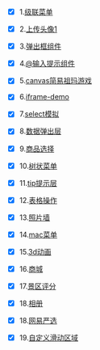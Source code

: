 - [x] 1.[级联菜单](http://like333.github.io/级联菜单选择器/index.html)
- [x] 2.[上传头像1](http://like333.github.io/图片上传预览/单张头像上传/index.html)
- [x] 3.[弹出框组件](http://like333.github.io/模态弹窗组件/index.html)
- [x] 4.[@输入提示组件](http://like333.github.io/@输入提示组件/test.html)
- [x] 5.[canvas简易祖玛游戏](http://like333.github.io/canvas简易祖玛游戏/canvas简易版祖玛小游戏.html)
- [x] 6.[iframe-demo](http://like333.github.io/iframe-demo/1.html)
- [x] 7.[select模拟](http://like333.github.io/BOM/select.html)
- [x] 8.[数据弹出层](http://like333.github.io/BOM/数据加弹出层提示/index.html)
- [x] 9.[商品选择](http://like333.github.io/DOM/商品选择.html)
- [x] 10.[树状菜单](http://like333.github.io/DOM/树状菜单.html)
- [x] 11.[tip提示层](http://like333.github.io/DOM/tip提示.html)
- [x] 12.[表格操作](http://like333.github.io/表单表格数据操作/test.html)
- [x] 13.[照片墙](http://like333.github.io/js应用/照片墙.html)
- [x] 14.[mac菜单](http://like333.github.io/js应用/苹果菜单.html)
- [x] 15.[3d动画](http://like333.github.io/移动端/3d动画/9.html)
- [x] 16.[商城](http://like333.github.io/移动端/商城/index1.html)
- [x] 17.[景区评分](http://like333.github.io/移动端/景区评分/index.html)
- [x] 18.[相册](http://like333.github.io/移动端/相册/index.html)
- [x] 18.[网易严选](http://like333.github.io/移动端/网易严选/index.html)
- [x] 19.[自定义滑动区域](http://like333.github.io/移动端/自定义滑动区域.html)


